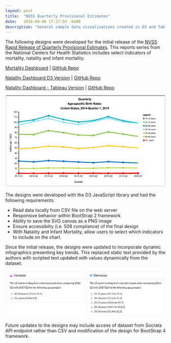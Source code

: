 ```yaml
---
layout: post
title:  "NVSS Quarterly Provisional Estimates"
date:   2016-08-08 17:27:59 -0400
description: "Several sample data visualizations created in D3 and Tableau for NVSS Rapid Release of Quarterly Provisional Estimates."
---
```


The following designs were developed for the initial release of the [NVSS Rapid Release of Quarterly Provisional Estimates](https://www.cdc.gov/nchs/nvss/vsrr.htm). This reports series from the National Centers for Health Statistics includes select indicators of mortality, natality and infant mortality.

[Mortality Dashboard](https://alipphardt.github.io/mortality-dashboard/) &#124; [GitHub Repo](https://github.com/alipphardt/alipphardt.github.io/tree/master/mortality-dashboard)

[Natality Dashboard D3 Version](https://alipphardt.github.io/natality-dashboard/) &#124; [GitHub Repo](https://github.com/alipphardt/alipphardt.github.io/tree/master/natality-dashboard)

[Natality Dashboard - Tableau Version](https://alipphardt.github.io/natality-dashboard-tableau/) &#124; [GitHub Repo](https://github.com/alipphardt/alipphardt.github.io/tree/master/natality-dashboard-tableau)

![Screenshot, Natality Dashboard](/images/qpe-estimates/natality-dashboard-screenshot.png)


The designs were developed with the D3 JavaScript library and had the following requirements:

* Read data locally from CSV file on the web server
* Responsive behavior within BootStrap 2 framework
* Ability to save the SVG canvas as a PNG image
* Ensure accessibilty (i.e. 508 compliance) of the final design
* With Natality and Infant Mortality, allow users to select which indicators to include on the chart.

Since the initial release, the designs were updated to incorporate dynamic infographics presenting key trends. This replaced static text provided by the authors with scripted text updated with values dynamically from the dataset.

![Infographics example from Natality Dashboard](/images/qpe-estimates/infographics.png)

Future updates to the designs may include access of dataset from Socrata API endpoint rather than CSV and modification of the design for BootStrap 4 framework. 
